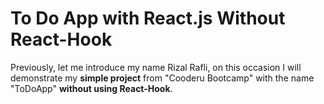 # To Do App with React.js Without React-Hook

Previously, let me introduce my name Rizal Rafli, on this occasion I will demonstrate my **simple project** from "Cooderu Bootcamp" with the name "ToDoApp" **without using React-Hook**.
